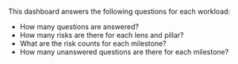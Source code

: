 This dashboard answers the following questions for each workload:

- How many questions are answered?
- How many risks are there for each lens and pillar?
- What are the risk counts for each milestone?
- How many unanswered questions are there for each milestone?
